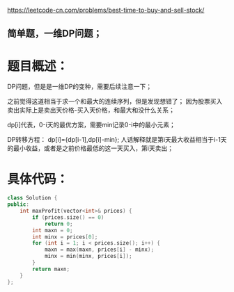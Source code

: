 <https://leetcode-cn.com/problems/best-time-to-buy-and-sell-stock/>

## 简单题，一维DP问题；

# 题目概述：
DP问题，但是是一维DP的变种，需要后续注意一下；

之前觉得这道相当于求一个和最大的连续序列，但是发现想错了；
因为股票买入卖出实际上是卖出天价格-买入天价格，和最大和没什么关系；

dp[i]代表，0-i天的最优方案，需要min记录0-i中的最小元素；

DP转移方程：
dp[i]={dp[i-1],dp[i]-min};
人话解释就是第i天最大收益相当于i-1天的最小收益，或者是之前价格最低的这一天买入，第i天卖出；



# 具体代码：
```C++
class Solution {
public:
    int maxProfit(vector<int>& prices) {
        if (prices.size() == 0)
            return 0;
        int maxn = 0;
        int minx = prices[0];
        for (int i = 1; i < prices.size(); i++) {
            maxn = max(maxn, prices[i] - minx);
            minx = min(minx, prices[i]);
        }
        return maxn;
    }
};
```
